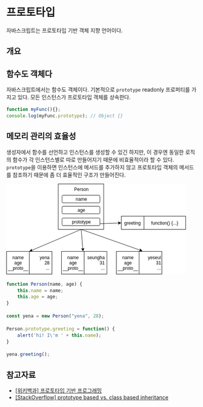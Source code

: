 프로토타입
=====
자바스크립트는 프로토타입 기반 객체 지향 언어이다.

## 개요

## 함수도 객체다
자바스크립트에서는 함수도 객체이다. 기본적으로 `prototype` readonly 프로퍼티를 가지고 있다. 모든 인스턴스가 프로토타입 객체를 상속한다.

```js
function myFunc(){};
console.log(myFunc.prototype); // Object {}
```

## 메모리 관리의 효율성
생성자에서 함수를 선언하고 인스턴스를 생성할 수 있긴 하지만, 이 경우엔 동일한 로직의 함수가 각 인스턴스별로 따로 만들어지기 때문에 비효율적이라 할 수 있다. `prototype`을 이용하면 인스턴스에 메서드를 추가하지 않고 프로토타입 객체의 메서드를 참조하기 때문에 좀 더 효율적인 구조가 만들어진다.

![](./images/prototype.png)

```js
function Person(name, age) {
    this.name = name;
    this.age = age;
}

const yena = new Person("yena", 28);

Person.prototype.greeting = function() {
    alert('hi! I\'m ' + this.name);
}

yena.greeting();
```

## 참고자료
* [[위키백과] 프로토타입 기반 프로그래밍](https://ko.wikipedia.org/wiki/%ED%94%84%EB%A1%9C%ED%86%A0%ED%83%80%EC%9E%85_%EA%B8%B0%EB%B0%98_%ED%94%84%EB%A1%9C%EA%B7%B8%EB%9E%98%EB%B0%8D)
* [[StackOverflow] prototype based vs. class based inheritance](https://stackoverflow.com/questions/816071/prototype-based-vs-class-based-inheritance)